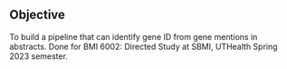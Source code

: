 ## Objective
To build a pipeline that can identify gene ID from gene mentions in abstracts.
Done for BMI 6002: Directed Study at SBMI, UTHealth Spring 2023 semester.


